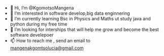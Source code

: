 - 👋 Hi, I’m @KgomotsoMangena
- 👀 I’m interested in software develop,big data enginnering 
- 🌱 I’m currently learning Bsc in Physics and Maths ut study java and python during my free time
- 💞️ I’m looking for interships that will help me grow and become the best software develepoer
- 📫 How to reach me , send an email to mangenakgomtsolucia@gmail.com

<!---
KgomotsoMangen/KgomotsoMangen is a ✨ special ✨ repository because its `README.md` (this file) appears on your GitHub profile.
You can click the Preview link to take a look at your changes.
--->
